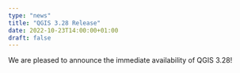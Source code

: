```yaml
---
type: "news"
title: "QGIS 3.28 Release"
date: 2022-10-23T14:00:00+01:00
draft: false
---
```

We are pleased to announce the immediate availability of QGIS 3.28!